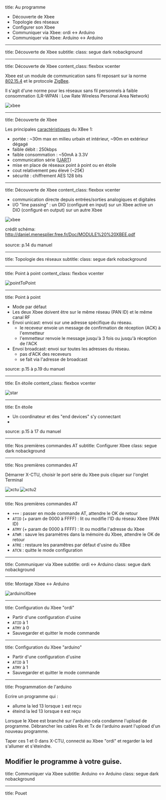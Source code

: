 title: Au programme

- Découverte de Xbee
- Topologie des réseaux
- Configurer son Xbee
- Communiquer via Xbee: ordi <-> Arduino
- Communiquer via Xbee: Arduino <-> Arduino

---

title: Découverte de Xbee
subtitle:
class: segue dark nobackground

---

title: Découverte de Xbee
content_class: flexbox vcenter

Xbee est un module de communication sans fil reposant sur la norme [802.15.4](http://fr.wikipedia.org/wiki/802.15.4) et le protocole [ZigBee](http://fr.wikipedia.org/wiki/ZigBee).

Il s'agit d'une norme pour les réseaux sans fil personnels à faible consommation (LR-WPAN : Low Rate Wireless Personal Area Network)

![xbee](./images/xbee.png)

---

title: Découverte de Xbee

Les principales [caractéristiques](http://www.digi.com/products/wireless-wired-embedded-solutions/zigbee-rf-modules/point-multipoint-rfmodules/xbee-series1-module#specs) du XBee 1:

- portée : ~30m max en milieu urbain et intérieur, ~90m en extérieur dégagé
- faible débit : 250kbps
- faible consommation : ~50mA à 3.3V
- communication série ([UART](http://fr.wikipedia.org/wiki/UART))
- mise en place de réseaux point à point ou en étoile
- cout relativement peu élevé (~25€)
- sécurité : chiffrement AES 128 bits

---
title: Découverte de Xbee
content_class: flexbox vcenter

- communication directe depuis entrées/sorties analogiques et digitales
- I/O "line passing" : un DIO (configuré en input) sur un Xbee active un DIO (configuré en output) sur un autre Xbee

![xbee](./images/schemaXbee1.png)

<footer class="source">crédit schéma: <a href="http://daniel.menesplier.free.fr/Doc/MODULE%20%20XBEE.pdf">http://daniel.menesplier.free.fr/Doc/MODULE%20%20XBEE.pdf</a><br/><br/>source: p.14 du manuel</footer>


---

title: Topologie des réseaux
subtitle:
class: segue dark nobackground

---

title: Point à point
content_class: flexbox vcenter

![pointToPoint](./images/pointTopoint.png)

---

title: Point à point

- Mode par défaut
- Les deux Xbee doivent être sur le même réseau (PAN ID) et le même canal RF
- Envoi unicast: envoi sur une adresse spécifique du réseau.
	- le receveur envoie un message de confirmation de réception (ACK) à l'emmetteur
	- l'emmetteur renvoie le message jusqu'à 3 fois ou jusqu'à réception de l'ACK
- Envoi broadcast: envoi sur toutes les adresses du réseau.
	- pas d'ACK des receveurs
	- se fait via l'adresse de broadcast

<footer class="source">source: p.15 à p.19 du manuel</footer>

---

title: En étoile
content_class: flexbox vcenter

![star](./images/star.png)

---

title: En étoile

- Un coordinateur et des "end devices" s'y connectant
-

<footer class="source">source: p.15 à 17 du manuel</footer>

---

title: Nos premières commandes AT
subtitle: Configurer Xbee
class: segue dark nobackground

---

title: Nos premières commandes AT

Démarrer X-CTU, choisir le port série du Xbee puis cliquer sur l'onglet Terminal

![xctu](./images/xctu.png) ![xctu2](./images/xctu2.png)

---

title: Nos premières commandes AT

- `+++` : passer en mode commande AT, attendre le OK de retour
- `ATID` (+ param de 0000 à FFFF) : lit ou modifie l'ID du réseau Xbee (PAN ID)
- `ATMY` (+ param de 0000 à FFFF) : lit ou modifie l'adresse du Xbee
- `ATWR` : sauve les paramètres dans la mémoire du Xbee, attendre le OK de retour
- `ATRE` : restaure les paramêtres par défaut d'usine du XBee
- `ATCN` : quitte le mode configuration

---

title: Communiquer via Xbee
subtitle: ordi <-> Arduino
class: segue dark nobackground

---

title: Montage Xbee <-> Arduino

![arduinoXbee](./images/arduinoXbee.png)

---

title: Configuration du Xbee "ordi"

- Partir d'une configuration d'usine
- `ATID` à 1
- `ATMY` à 0
- Sauvegarder et quitter le mode commande

---

title: Configuration du Xbee "arduino"

- Partir d'une configuration d'usine
- `ATID` à 1
- `ATMY` à 1
- Sauvegarder et quitter le mode commande

---

title: Programmation de l'arduino

Ecrire un programme qui :

- allume la led 13 lorsque `1` est reçu
- éteind la led 13 lorsque `0` est reçu

Lorsque le Xbee est branché sur l'arduino cela condamne l'upload de programme. Débrancher les cables Rx et Tx de l'arduino avant l'upload d'un nouveau programme.

Taper ces 1 et 0 dans X-CTU, connecté au Xbee "ordi" et regarder la led s'allumer et s'éteindre.

Modifier le programme à votre guise.
---

title: Communiquer via Xbee
subtitle: Arduino <-> Arduino
class: segue dark nobackground

---

title: Pouet

